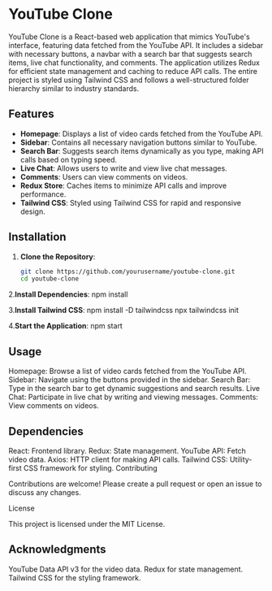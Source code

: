 # YouTube Clone

YouTube Clone is a React-based web application that mimics YouTube's interface, featuring data fetched from the YouTube API. It includes a sidebar with necessary buttons, a navbar with a search bar that suggests search items, live chat functionality, and comments. The application utilizes Redux for efficient state management and caching to reduce API calls. The entire project is styled using Tailwind CSS and follows a well-structured folder hierarchy similar to industry standards.

## Features

- **Homepage**: Displays a list of video cards fetched from the YouTube API.
- **Sidebar**: Contains all necessary navigation buttons similar to YouTube.
- **Search Bar**: Suggests search items dynamically as you type, making API calls based on typing speed.
- **Live Chat**: Allows users to write and view live chat messages.
- **Comments**: Users can view  comments on videos.
- **Redux Store**: Caches items to minimize API calls and improve performance.
- **Tailwind CSS**: Styled using Tailwind CSS for rapid and responsive design.

## Installation

1. **Clone the Repository**:
   ```sh
   git clone https://github.com/yourusername/youtube-clone.git
   cd youtube-clone

2.**Install Dependencies**:
npm install

3.**Install Tailwind CSS**:
npm install -D tailwindcss
npx tailwindcss init

4.**Start the Application**:
npm start

## Usage
Homepage: Browse a list of video cards fetched from the YouTube API.
Sidebar: Navigate using the buttons provided in the sidebar.
Search Bar: Type in the search bar to get dynamic suggestions and search results.
Live Chat: Participate in live chat by writing and viewing messages.
Comments: View comments on videos.


## Dependencies
React: Frontend library.
Redux: State management.
YouTube API: Fetch video data.
Axios: HTTP client for making API calls.
Tailwind CSS: Utility-first CSS framework for styling.
Contributing

Contributions are welcome! Please create a pull request or open an issue to discuss any changes.

License

This project is licensed under the MIT License.

## Acknowledgments

YouTube Data API v3 for the video data.
Redux for state management.
Tailwind CSS for the styling framework.






